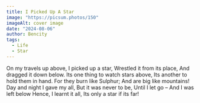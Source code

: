 ```yaml
---
title: I Picked Up A Star
image: "https://picsum.photos/150"
imageAlt: cover image
date: "2024-08-06"
author: Bencity
tags:
  - Life
  - Star
---
```


On my travels up above,
I picked up a star,
Wrestled it from its place,
And dragged it down below.
Its one thing to watch stars above,
Its another to hold them in hand.
For they burn like Sulphur;
And are big like mountains!
Day and night I gave my all,
But it was never to be,
Until I let go –
And I was left below
Hence, I learnt it all,
Its only a star if its far!
